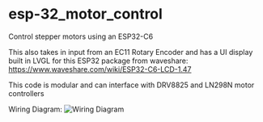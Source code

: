 # esp-32_motor_control
Control stepper motors using an ESP32-C6

This also takes in input from an EC11 Rotary Encoder and has a UI display built in LVGL for this ESP32 package from waveshare: https://www.waveshare.com/wiki/ESP32-C6-LCD-1.47

This code is modular and can interface with DRV8825 and LN298N motor controllers


Wiring Diagram:
![Wiring Diagram](https://github.com/user-attachments/assets/a1060c35-c8a3-4456-b3ba-657ccd3a4e85)
